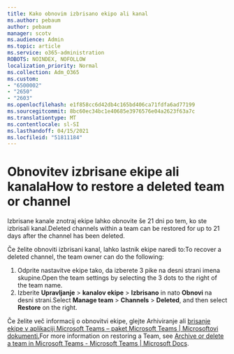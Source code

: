 ```yaml
---
title: Kako obnovim izbrisano ekipo ali kanal
ms.author: pebaum
author: pebaum
manager: scotv
ms.audience: Admin
ms.topic: article
ms.service: o365-administration
ROBOTS: NOINDEX, NOFOLLOW
localization_priority: Normal
ms.collection: Adm_O365
ms.custom:
- "6500002"
- "2650"
- "2603"
ms.openlocfilehash: e1f858cc6d42db4c165bd406ca71fdfa6ad77199
ms.sourcegitcommit: 8bc60ec34bc1e40685e3976576e04a2623f63a7c
ms.translationtype: MT
ms.contentlocale: sl-SI
ms.lasthandoff: 04/15/2021
ms.locfileid: "51811184"
---
```

# <a name="how-to-restore-a-deleted-team-or-channel"></a><span data-ttu-id="c5118-102">Obnovitev izbrisane ekipe ali kanala</span><span class="sxs-lookup"><span data-stu-id="c5118-102">How to restore a deleted team or channel</span></span>

<span data-ttu-id="c5118-103">Izbrisane kanale znotraj ekipe lahko obnovite še 21 dni po tem, ko ste izbrisali kanal.</span><span class="sxs-lookup"><span data-stu-id="c5118-103">Deleted channels within a team can be restored for up to 21 days after the channel has been deleted.</span></span>

<span data-ttu-id="c5118-104">Če želite obnoviti izbrisani kanal, lahko lastnik ekipe naredi to:</span><span class="sxs-lookup"><span data-stu-id="c5118-104">To recover a deleted channel, the team owner can do the following:</span></span>

1. <span data-ttu-id="c5118-105">Odprite nastavitve ekipe tako, da izberete 3 pike na desni strani imena skupine.</span><span class="sxs-lookup"><span data-stu-id="c5118-105">Open the team settings by selecting the 3 dots to the right of the team name.</span></span>
2. <span data-ttu-id="c5118-106">Izberite **Upravljanje**  >  **kanalov ekipe**  >  **Izbrisano** in nato **Obnovi** na desni strani.</span><span class="sxs-lookup"><span data-stu-id="c5118-106">Select **Manage team** > **Channels** > **Deleted**, and then select **Restore** on the right.</span></span>

<span data-ttu-id="c5118-107">Če želite več informacij o obnovitvi ekipe, glejte Arhiviranje ali [brisanje ekipe v aplikaciji Microsoft Teams – paket Microsoft Teams | Microsoftovi dokumenti.](https://docs.microsoft.com/microsoftteams/archive-or-delete-a-team#restore-a-deleted-team)</span><span class="sxs-lookup"><span data-stu-id="c5118-107">For more information on restoring a Team, see [Archive or delete a team in Microsoft Teams - Microsoft Teams | Microsoft Docs](https://docs.microsoft.com/microsoftteams/archive-or-delete-a-team#restore-a-deleted-team).</span></span>
